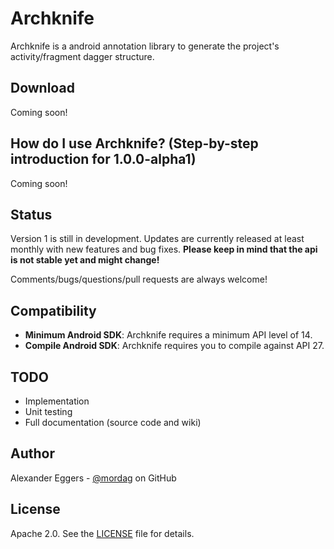 Archknife
=====

Archknife is a android annotation library to generate the project's activity/fragment dagger structure.

Download
--------
Coming soon!

How do I use Archknife? (Step-by-step introduction for 1.0.0-alpha1)
-------------------
Coming soon!

Status
------
Version 1 is still in development. Updates are currently released at least monthly with new features and bug fixes. **Please keep in mind that the api is not stable yet and might change!**

Comments/bugs/questions/pull requests are always welcome!

Compatibility
-------------

 * **Minimum Android SDK**: Archknife requires a minimum API level of 14.
 * **Compile Android SDK**: Archknife requires you to compile against API 27.
 
TODO
-------------
* Implementation
* Unit testing
* Full documentation (source code and wiki)

Author
------
Alexander Eggers - [@mordag][2] on GitHub

License
-------
Apache 2.0. See the [LICENSE][1] file for details.


[1]: https://github.com/Mordag/archknife/blob/master/LICENSE
[2]: https://github.com/Mordag
